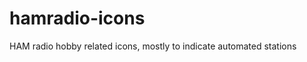 hamradio-icons
==============

HAM radio hobby related icons, mostly to indicate automated stations
